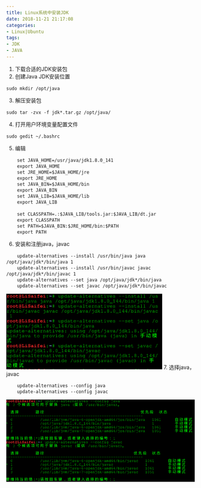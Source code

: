 ```yaml
---
title: Linux系统中安装JDK
date: 2018-11-21 21:17:08
categories:
- Linux|Ubuntu
tags:
- JDK
- JAVA
---
```

1. 下载合适的JDK安装包
2. 创建Java JDK安装位置
```
sudo mkdir /opt/java
```
3. 解压安装包
```
sudo tar -zvx -f jdk*.tar.gz /opt/java/
```
4. 打开用户环境变量配置文件
```
sudo gedit ~/.bashrc
```
5. 编辑
```
    set JAVA_HOME=/usr/java/jdk1.8.0_141
    export JAVA_HOME
    set JRE_HOME=$JAVA_HOME/jre
    export JRE_HOME
    set JAVA_BIN=$JAVA_HOME/bin
    export JAVA_BIN
    set JAVA_LIB=$JAVA_HOME/lib
    export JAVA_LIB

    set CLASSPATH=.:$JAVA_LIB/tools.jar:$JAVA_LIB/dt.jar
    export CLASSPATH
    set PATH=$JAVA_BIN:$JRE_HOME/bin:$PATH
    export PATH
```
6. 安装和注册java，javac
```
    update-alternatives --install /usr/bin/java java /opt/java/jdk*/bin/java 1
    update-alternatives --install /usr/bin/javac javac /opt/java/jdk*/bin/javac 1
    update-alternatives --set java /opt/java/jdk*/bin/java 
    update-alternatives --set javac /opt/java/jdk*/bin/javac
```
![JDK安装和注册](/images/JDK安装和注册.png)
7. 选择java，javac
```
    update-alternatives --config java
    update-alternatives --config javac
```
![设置系统JDK环境](/images/设置系统JDK环境.png)

